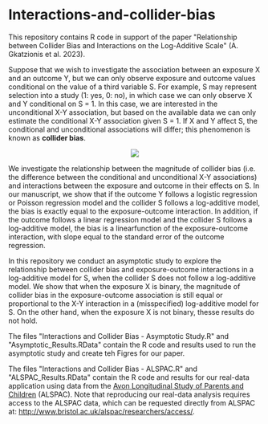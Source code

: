 # Interactions-and-collider-bias

This repository contains R code in support of the paper "Relationship between Collider Bias and Interactions on the Log-Additive Scale" (A. Gkatzionis et al. 2023).

Suppose that we wish to investigate the association between an exposure X and an outcome Y, but we can only observe exposure and outcome values conditional on the value of a third variable S. For example, S may represent selection into a study (1: yes, 0: no), in which case we can only observe X and Y conditional on S = 1. In this case, we are interested in the unconditional X-Y association, but based on the available data we can only estimate the conditional X-Y association given S = 1. If X and Y affect S, the conditional and unconditional associations will differ; this phenomenon is known as **collider bias**.

<p align="center">
  <img src="https://github.com/agkatzionis/Interactions-and-collider-bias/assets/46974026/185b1e42-72b5-45db-833a-0f3e3680887e"/>
</p>

We investigate the relationship between the magnitude of collider bias (i.e. the difference between the conditional and unconditional X-Y associations) and interactions between the exposure and outcome in their effects on S. In our manuscript, we show that if the outcome Y follows a logistic regression or Poisson regression model and the collider S follows a log-additive model, the bias is exactly equal to the exposure-outcome interaction. In addition, if the outcome follows a linear regression model and the collider S follows a log-additive model, the bias is a linearfunction of the exposure-outcome interaction, with slope equal to the standard error of the outcome regression.

In this repository we conduct an asymptotic study to explore the relationship between collider bias and exposure-outcome interactions in a log-additive model for S, when the collider S does not follow a log-additive model. We show that when the exposure X is binary, the magnitude of collider bias in the exposure-outcome association is still equal or proportional to the X-Y interaction in a (misspecified) log-additive model for S. On the other hand, when the exposure X is not binary, thesse results do not hold.

The files "Interactions and Collider Bias - Asymptotic Study.R" and "Asymptotic_Results.RData" contain the R code and results used to run the asymptotic study and create teh Figres for our paper.

The files "Interactions and Collider Bias - ALSPAC.R" and "ALSPAC_Results.RData" contain the R code and results for our real-data application using data from the [Avon Longitudinal Study of Parents and Children](http://www.bristol.ac.uk/alspac/) (ALSPAC). Note that reproducing our real-data analysis requires access to the ALSPAC data, which can be requested directly from ALSPAC at: http://www.bristol.ac.uk/alspac/researchers/access/.

